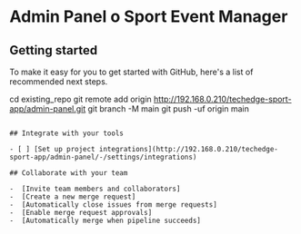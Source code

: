 # Admin Panel o Sport Event Manager



## Getting started

To make it easy for you to get started with GitHub, here's a list of recommended next steps.


cd existing_repo
git remote add origin http://192.168.0.210/techedge-sport-app/admin-panel.git
git branch -M main
git push -uf origin main
```

## Integrate with your tools

- [ ] [Set up project integrations](http://192.168.0.210/techedge-sport-app/admin-panel/-/settings/integrations)

## Collaborate with your team

-  [Invite team members and collaborators]
-  [Create a new merge request]
-  [Automatically close issues from merge requests]
-  [Enable merge request approvals]
-  [Automatically merge when pipeline succeeds]

